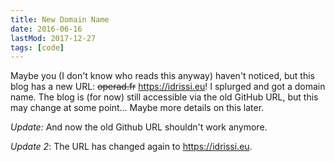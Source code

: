 ```yaml
---
title: New Domain Name
date: 2016-06-16
lastMod: 2017-12-27
tags: [code]
---
```


Maybe you (I don't know who reads this anyway) haven't noticed, but this blog has a new URL: ~~operad.fr~~ <https://idrissi.eu>! I splurged and got a domain name. The blog is (for now) still accessible via the old GitHub URL, but this may change at some point... Maybe more details on this later.

*Update:* And now the old Github URL shouldn't work anymore.

*Update 2*: The URL has changed again to <https://idrissi.eu>.
